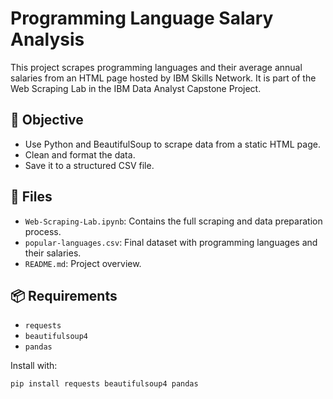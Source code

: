 # Programming Language Salary Analysis

This project scrapes programming languages and their average annual salaries from an HTML page hosted by IBM Skills Network. It is part of the Web Scraping Lab in the IBM Data Analyst Capstone Project.

## 📌 Objective
- Use Python and BeautifulSoup to scrape data from a static HTML page.
- Clean and format the data.
- Save it to a structured CSV file.

## 📁 Files
- `Web-Scraping-Lab.ipynb`: Contains the full scraping and data preparation process.
- `popular-languages.csv`: Final dataset with programming languages and their salaries.
- `README.md`: Project overview.

## 📦 Requirements
- `requests`
- `beautifulsoup4`
- `pandas`

Install with:
```bash
pip install requests beautifulsoup4 pandas
